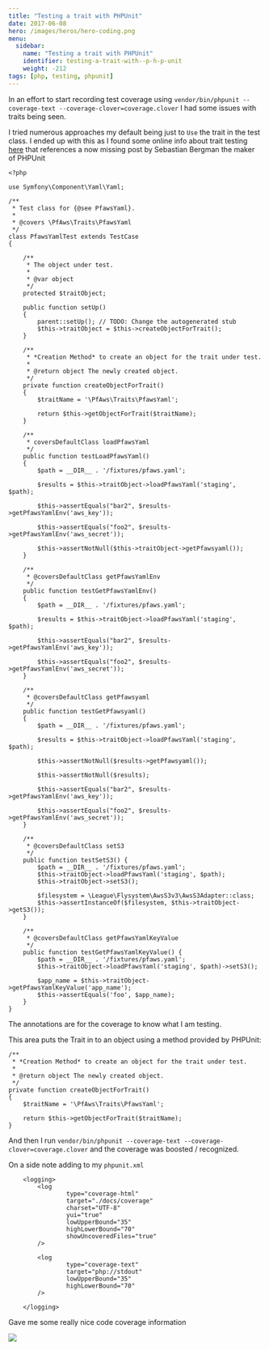 ```yaml
---
title: "Testing a trait with PHPUnit"
date: 2017-06-08
hero: /images/heros/hero-coding.png
menu:
  sidebar:
    name: "Testing a trait with PHPUnit"
    identifier: testing-a-trait-with--p-h-p-unit
    weight: -212
tags: [php, testing, phpunit]
---
```


In an effort to start recording test coverage using `vendor/bin/phpunit --coverage-text --coverage-clover=coverage.clover` I had some issues with traits being seen.

I tried numerous approaches my default being just to `Use` the trait in the test class. I ended up with this as I found some online info about trait testing [here](http://blog.florianwolters.de/educational/2012/09/20/Testing-Traits-with-PHPUnit/) that references a now missing post by Sebastian Bergman the maker of PHPUnit

```
<?php

use Symfony\Component\Yaml\Yaml;

/**
 * Test class for {@see PfawsYaml}.
 *
 * @covers \PfAws\Traits\PfawsYaml
 */
class PfawsYamlTest extends TestCase
{

    /**
     * The object under test.
     *
     * @var object
     */
    protected $traitObject;

    public function setUp()
    {
        parent::setUp(); // TODO: Change the autogenerated stub
        $this->traitObject = $this->createObjectForTrait();
    }

    /**
     * *Creation Method* to create an object for the trait under test.
     *
     * @return object The newly created object.
     */
    private function createObjectForTrait()
    {
        $traitName = '\PfAws\Traits\PfawsYaml';

        return $this->getObjectForTrait($traitName);
    }

    /**
     * coversDefaultClass loadPfawsYaml
     */
    public function testLoadPfawsYaml()
    {
        $path = __DIR__ . '/fixtures/pfaws.yaml';

        $results = $this->traitObject->loadPfawsYaml('staging', $path);

        $this->assertEquals("bar2", $results->getPfawsYamlEnv('aws_key'));

        $this->assertEquals("foo2", $results->getPfawsYamlEnv('aws_secret'));

        $this->assertNotNull($this->traitObject->getPfawsyaml());
    }

    /**
     * @coversDefaultClass getPfawsYamlEnv
     */
    public function testGetPfawsYamlEnv()
    {
        $path = __DIR__ . '/fixtures/pfaws.yaml';

        $results = $this->traitObject->loadPfawsYaml('staging', $path);

        $this->assertEquals("bar2", $results->getPfawsYamlEnv('aws_key'));

        $this->assertEquals("foo2", $results->getPfawsYamlEnv('aws_secret'));
    }

    /**
     * @coversDefaultClass getPfawsyaml
     */
    public function testGetPfawsyaml()
    {
        $path = __DIR__ . '/fixtures/pfaws.yaml';

        $results = $this->traitObject->loadPfawsYaml('staging', $path);

        $this->assertNotNull($results->getPfawsyaml());

        $this->assertNotNull($results);

        $this->assertEquals("bar2", $results->getPfawsYamlEnv('aws_key'));

        $this->assertEquals("foo2", $results->getPfawsYamlEnv('aws_secret'));
    }

    /**
     * @coversDefaultClass setS3
     */
    public function testSetS3() {
        $path = __DIR__ . '/fixtures/pfaws.yaml';
        $this->traitObject->loadPfawsYaml('staging', $path);
        $this->traitObject->setS3();

        $filesystem = \League\Flysystem\AwsS3v3\AwsS3Adapter::class;
        $this->assertInstanceOf($filesystem, $this->traitObject->getS3());
    }

    /**
     * @coversDefaultClass getPfawsYamlKeyValue
     */
    public function testGetPfawsYamlKeyValue() {
        $path = __DIR__ . '/fixtures/pfaws.yaml';
        $this->traitObject->loadPfawsYaml('staging', $path)->setS3();

        $app_name = $this->traitObject->getPfawsYamlKeyValue('app_name');
        $this->assertEquals('foo', $app_name);
    }
}

```

The annotations are for the coverage to know what I am testing.

This area puts the Trait in to an object using a method provided by PHPUnit: 

    /**
     * *Creation Method* to create an object for the trait under test.
     *
     * @return object The newly created object.
     */
    private function createObjectForTrait()
    {
        $traitName = '\PfAws\Traits\PfawsYaml';

        return $this->getObjectForTrait($traitName);
    }


And then I run `vendor/bin/phpunit --coverage-text --coverage-clover=coverage.clover` and the coverage was boosted / recognized.


On a side note adding to my `phpunit.xml` 

```
    <logging>
        <log
                type="coverage-html"
                target="./docs/coverage"
                charset="UTF-8"
                yui="true"
                lowUpperBound="35"
                highLowerBound="70"
                showUncoveredFiles="true"
        />

        <log
                type="coverage-text"
                target="php://stdout"
                lowUpperBound="35"
                highLowerBound="70"
        />

    </logging>
```


Gave me some really nice code coverage information

![](https://dl.dropboxusercontent.com/s/2hbocuv8qfyv2u9/code_coverage.png?dl=0)
